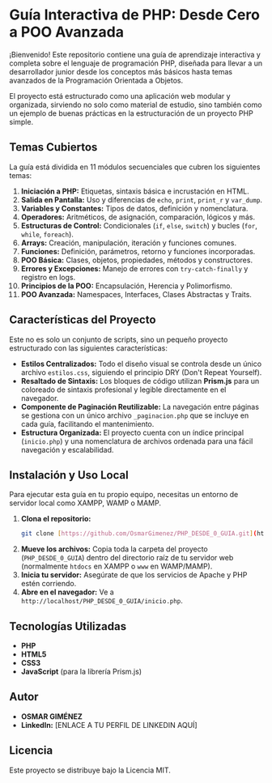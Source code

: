 # Guía Interactiva de PHP: Desde Cero a POO Avanzada

¡Bienvenido! Este repositorio contiene una guía de aprendizaje interactiva y completa sobre el lenguaje de programación PHP, diseñada para llevar a un desarrollador junior desde los conceptos más básicos hasta temas avanzados de la Programación Orientada a Objetos.

El proyecto está estructurado como una aplicación web modular y organizada, sirviendo no solo como material de estudio, sino también como un ejemplo de buenas prácticas en la estructuración de un proyecto PHP simple.

## Temas Cubiertos

La guía está dividida en 11 módulos secuenciales que cubren los siguientes temas:

1.  **Iniciación a PHP:** Etiquetas, sintaxis básica e incrustación en HTML.
2.  **Salida en Pantalla:** Uso y diferencias de `echo`, `print`, `print_r` y `var_dump`.
3.  **Variables y Constantes:** Tipos de datos, definición y nomenclatura.
4.  **Operadores:** Aritméticos, de asignación, comparación, lógicos y más.
5.  **Estructuras de Control:** Condicionales (`if`, `else`, `switch`) y bucles (`for`, `while`, `foreach`).
6.  **Arrays:** Creación, manipulación, iteración y funciones comunes.
7.  **Funciones:** Definición, parámetros, retorno y funciones incorporadas.
8.  **POO Básica:** Clases, objetos, propiedades, métodos y constructores.
9.  **Errores y Excepciones:** Manejo de errores con `try-catch-finally` y registro en logs.
10. **Principios de la POO:** Encapsulación, Herencia y Polimorfismo.
11. **POO Avanzada:** Namespaces, Interfaces, Clases Abstractas y Traits.

## Características del Proyecto

Este no es solo un conjunto de scripts, sino un pequeño proyecto estructurado con las siguientes características:

* **Estilos Centralizados:** Todo el diseño visual se controla desde un único archivo `estilos.css`, siguiendo el principio DRY (Don't Repeat Yourself).
* **Resaltado de Sintaxis:** Los bloques de código utilizan **Prism.js** para un coloreado de sintaxis profesional y legible directamente en el navegador.
* **Componente de Paginación Reutilizable:** La navegación entre páginas se gestiona con un único archivo `_paginacion.php` que se incluye en cada guía, facilitando el mantenimiento.
* **Estructura Organizada:** El proyecto cuenta con un índice principal (`inicio.php`) y una nomenclatura de archivos ordenada para una fácil navegación y escalabilidad.

## Instalación y Uso Local

Para ejecutar esta guía en tu propio equipo, necesitas un entorno de servidor local como XAMPP, WAMP o MAMP.

1.  **Clona el repositorio:**
    ```bash
    git clone [https://github.com/OsmarGimenez/PHP_DESDE_0_GUIA.git](https://github.com/OsmarGimenez/PHP_DESDE_0_GUIA.git)
    ```
2.  **Mueve los archivos:** Copia toda la carpeta del proyecto (`PHP_DESDE_0_GUIA`) dentro del directorio raíz de tu servidor web (normalmente `htdocs` en XAMPP o `www` en WAMP/MAMP).
3.  **Inicia tu servidor:** Asegúrate de que los servicios de Apache y PHP estén corriendo.
4.  **Abre en el navegador:** Ve a `http://localhost/PHP_DESDE_0_GUIA/inicio.php`.

## Tecnologías Utilizadas

* **PHP**
* **HTML5**
* **CSS3**
* **JavaScript** (para la librería Prism.js)

## Autor

* **OSMAR GIMÉNEZ**
* **LinkedIn:** [ENLACE A TU PERFIL DE LINKEDIN AQUÍ]

## Licencia

Este proyecto se distribuye bajo la Licencia MIT.